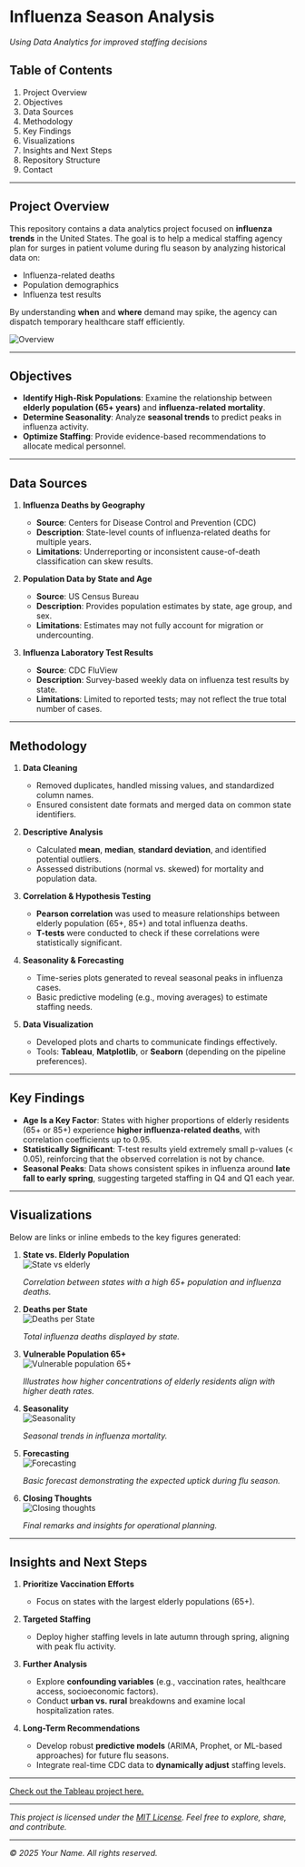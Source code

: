 # Influenza Season Analysis
*Using Data Analytics for improved staffing decisions*

## Table of Contents
1. Project Overview  
2. Objectives 
3. Data Sources 
4. Methodology  
5. Key Findings  
6. Visualizations  
7. Insights and Next Steps  
8. Repository Structure  
9. Contact

---

## Project Overview
This repository contains a data analytics project focused on **influenza trends** in the United States. The goal is to help a medical staffing agency plan for surges in patient volume during flu season by analyzing historical data on:
- Influenza-related deaths
- Population demographics
- Influenza test results

By understanding **when** and **where** demand may spike, the agency can dispatch temporary healthcare staff efficiently.

![Overview](https://github.com/user-attachments/assets/a34958f3-b9b4-442d-8ab5-c307ac5a5d8c)

---

## Objectives
- **Identify High-Risk Populations**: Examine the relationship between **elderly population (65+ years)** and **influenza-related mortality**.  
- **Determine Seasonality**: Analyze **seasonal trends** to predict peaks in influenza activity.  
- **Optimize Staffing**: Provide evidence-based recommendations to allocate medical personnel.

---

## Data Sources
1. **Influenza Deaths by Geography**  
   - **Source**: Centers for Disease Control and Prevention (CDC)  
   - **Description**: State-level counts of influenza-related deaths for multiple years.  
   - **Limitations**: Underreporting or inconsistent cause-of-death classification can skew results.    

2. **Population Data by State and Age**  
   - **Source**: US Census Bureau  
   - **Description**: Provides population estimates by state, age group, and sex.  
   - **Limitations**: Estimates may not fully account for migration or undercounting.  
     
3. **Influenza Laboratory Test Results**  
   - **Source**: CDC FluView  
   - **Description**: Survey-based weekly data on influenza test results by state.  
   - **Limitations**: Limited to reported tests; may not reflect the true total number of cases.   

---

## Methodology
1. **Data Cleaning**  
   - Removed duplicates, handled missing values, and standardized column names.  
   - Ensured consistent date formats and merged data on common state identifiers.

2. **Descriptive Analysis**  
   - Calculated **mean**, **median**, **standard deviation**, and identified potential outliers.  
   - Assessed distributions (normal vs. skewed) for mortality and population data.

3. **Correlation & Hypothesis Testing**  
   - **Pearson correlation** was used to measure relationships between elderly population (65+, 85+) and total influenza deaths.  
   - **T-tests** were conducted to check if these correlations were statistically significant.

4. **Seasonality & Forecasting**  
   - Time-series plots generated to reveal seasonal peaks in influenza cases.  
   - Basic predictive modeling (e.g., moving averages) to estimate staffing needs.

5. **Data Visualization**  
   - Developed plots and charts to communicate findings effectively.  
   - Tools: **Tableau**, **Matplotlib**, or **Seaborn** (depending on the pipeline preferences).

---

## Key Findings
- **Age Is a Key Factor**: States with higher proportions of elderly residents (65+ or 85+) experience **higher influenza-related deaths**, with correlation coefficients up to 0.95.  
- **Statistically Significant**: T-test results yield extremely small p-values (< 0.05), reinforcing that the observed correlation is not by chance.  
- **Seasonal Peaks**: Data shows consistent spikes in influenza around **late fall to early spring**, suggesting targeted staffing in Q4 and Q1 each year.

---

## Visualizations
Below are links or inline embeds to the key figures generated:


1. **State vs. Elderly Population**  
     ![State vs  elderly](https://github.com/user-attachments/assets/fc856697-dc93-4e2f-a2c3-4d8db2a51ad0)

   *Correlation between states with a high 65+ population and influenza deaths.*  

2. **Deaths per State**  
     ![Deaths per State](https://github.com/user-attachments/assets/0324098a-cee8-4024-8305-1cb935876d4d)

   *Total influenza deaths displayed by state.*  

3. **Vulnerable Population 65+**  
     ![Vulnerable population 65+](https://github.com/user-attachments/assets/d3eb6942-8f63-4310-811c-a4daf906420a)

   *Illustrates how higher concentrations of elderly residents align with higher death rates.*  

4. **Seasonality**  
      ![Seasonality](https://github.com/user-attachments/assets/7053d5a4-de06-46da-954f-5be6b518fc5b)

   *Seasonal trends in influenza mortality.*  

5. **Forecasting**  
      ![Forecasting ](https://github.com/user-attachments/assets/69ce044b-f875-4f87-a152-0f486a7d8e09)

   *Basic forecast demonstrating the expected uptick during flu season.*  

6. **Closing Thoughts**  
      ![Closing thoughts](https://github.com/user-attachments/assets/a859ecf0-f6bb-4a27-b11e-53c013f57eca)

   *Final remarks and insights for operational planning.*

---

## Insights and Next Steps
1. **Prioritize Vaccination Efforts**  
   - Focus on states with the largest elderly populations (65+).  

2. **Targeted Staffing**  
   - Deploy higher staffing levels in late autumn through spring, aligning with peak flu activity.

3. **Further Analysis**  
   - Explore **confounding variables** (e.g., vaccination rates, healthcare access, socioeconomic factors).  
   - Conduct **urban vs. rural** breakdowns and examine local hospitalization rates.

4. **Long-Term Recommendations**  
   - Develop robust **predictive models** (ARIMA, Prophet, or ML-based approaches) for future flu seasons.  
   - Integrate real-time CDC data to **dynamically adjust** staffing levels.

---

[Check out the Tableau project here.](https://public.tableau.com/app/profile/sherezade.maqueda.lafuente/viz/PreparingforInfluenzaSeason_17339958350190/Closingthoughts#2)

---

*This project is licensed under the [MIT License](./LICENSE). Feel free to explore, share, and contribute.*  

---

*© 2025 Your Name. All rights reserved.*  
